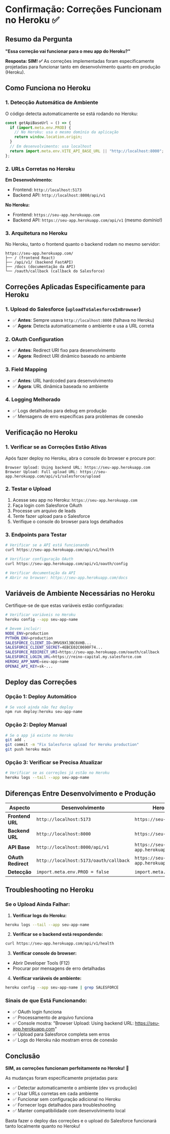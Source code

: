 # Confirmação: Correções Funcionam no Heroku ✅

## Resumo da Pergunta
**"Essa correção vai funcionar para o meu app do Heroku?"**

**Resposta: SIM! ✅** As correções implementadas foram especificamente projetadas para funcionar tanto em desenvolvimento quanto em produção (Heroku).

## Como Funciona no Heroku

### **1. Detecção Automática de Ambiente**

O código detecta automaticamente se está rodando no Heroku:

```javascript
const getApiBaseUrl = () => {
  if (import.meta.env.PROD) {
    // No Heroku: usa o mesmo domínio da aplicação
    return window.location.origin;
  }
  // Em desenvolvimento: usa localhost
  return import.meta.env.VITE_API_BASE_URL || "http://localhost:8000";
};
```

### **2. URLs Corretas no Heroku**

**Em Desenvolvimento:**
- Frontend: `http://localhost:5173`
- Backend API: `http://localhost:8000/api/v1`

**No Heroku:**
- Frontend: `https://seu-app.herokuapp.com`
- Backend API: `https://seu-app.herokuapp.com/api/v1` (mesmo domínio!)

### **3. Arquitetura no Heroku**

No Heroku, tanto o frontend quanto o backend rodam no mesmo servidor:

```
https://seu-app.herokuapp.com/
├── / (frontend React)
├── /api/v1/ (backend FastAPI)
├── /docs (documentação da API)
└── /oauth/callback (callback do Salesforce)
```

## Correções Aplicadas Especificamente para Heroku

### **1. Upload do Salesforce (`uploadToSalesforceInBrowser`)**
- ✅ **Antes**: Sempre usava `http://localhost:8000` (falhava no Heroku)
- ✅ **Agora**: Detecta automaticamente o ambiente e usa a URL correta

### **2. OAuth Configuration**
- ✅ **Antes**: Redirect URI fixo para desenvolvimento
- ✅ **Agora**: Redirect URI dinâmico baseado no ambiente

### **3. Field Mapping**
- ✅ **Antes**: URL hardcoded para desenvolvimento
- ✅ **Agora**: URL dinâmica baseada no ambiente

### **4. Logging Melhorado**
- ✅ Logs detalhados para debug em produção
- ✅ Mensagens de erro específicas para problemas de conexão

## Verificação no Heroku

### **1. Verificar se as Correções Estão Ativas**

Após fazer deploy no Heroku, abra o console do browser e procure por:

```text
Browser Upload: Using backend URL: https://seu-app.herokuapp.com
Browser Upload: Full upload URL: https://seu-app.herokuapp.com/api/v1/salesforce/upload
```

### **2. Testar o Upload**

1. Acesse seu app no Heroku: `https://seu-app.herokuapp.com`
2. Faça login com Salesforce OAuth
3. Processe um arquivo de leads
4. Tente fazer upload para o Salesforce
5. Verifique o console do browser para logs detalhados

### **3. Endpoints para Testar**

```bash
# Verificar se a API está funcionando
curl https://seu-app.herokuapp.com/api/v1/health

# Verificar configuração OAuth
curl https://seu-app.herokuapp.com/api/v1/oauth/config

# Verificar documentação da API
# Abrir no browser: https://seu-app.herokuapp.com/docs
```

## Variáveis de Ambiente Necessárias no Heroku

Certifique-se de que estas variáveis estão configuradas:

```bash
# Verificar variáveis no Heroku
heroku config --app seu-app-name

# Devem incluir:
NODE_ENV=production
PYTHON_ENV=production
SALESFORCE_CLIENT_ID=3MVG9Xl3BC6VHB...
SALESFORCE_CLIENT_SECRET=4EBCE02C0690F74...
SALESFORCE_REDIRECT_URI=https://seu-app.herokuapp.com/oauth/callback
SALESFORCE_LOGIN_URL=https://reino-capital.my.salesforce.com
HEROKU_APP_NAME=seu-app-name
OPENAI_API_KEY=sk-...
```

## Deploy das Correções

### **Opção 1: Deploy Automático**
```bash
# Se você ainda não fez deploy
npm run deploy:heroku seu-app-name
```

### **Opção 2: Deploy Manual**
```bash
# Se o app já existe no Heroku
git add .
git commit -m "Fix Salesforce upload for Heroku production"
git push heroku main
```

### **Opção 3: Verificar se Precisa Atualizar**
```bash
# Verificar se as correções já estão no Heroku
heroku logs --tail --app seu-app-name
```

## Diferenças Entre Desenvolvimento e Produção

| Aspecto | Desenvolvimento | Heroku (Produção) |
|---------|----------------|-------------------|
| **Frontend URL** | `http://localhost:5173` | `https://seu-app.herokuapp.com` |
| **Backend URL** | `http://localhost:8000` | `https://seu-app.herokuapp.com` |
| **API Base** | `http://localhost:8000/api/v1` | `https://seu-app.herokuapp.com/api/v1` |
| **OAuth Redirect** | `http://localhost:5173/oauth/callback` | `https://seu-app.herokuapp.com/oauth/callback` |
| **Detecção** | `import.meta.env.PROD = false` | `import.meta.env.PROD = true` |

## Troubleshooting no Heroku

### **Se o Upload Ainda Falhar:**

1. **Verificar logs do Heroku:**
```bash
heroku logs --tail --app seu-app-name
```

2. **Verificar se o backend está respondendo:**
```bash
curl https://seu-app.herokuapp.com/api/v1/health
```

3. **Verificar console do browser:**
- Abrir Developer Tools (F12)
- Procurar por mensagens de erro detalhadas

4. **Verificar variáveis de ambiente:**
```bash
heroku config --app seu-app-name | grep SALESFORCE
```

### **Sinais de que Está Funcionando:**

- ✅ OAuth login funciona
- ✅ Processamento de arquivo funciona
- ✅ Console mostra: "Browser Upload: Using backend URL: https://seu-app.herokuapp.com"
- ✅ Upload para Salesforce completa sem erros
- ✅ Logs do Heroku não mostram erros de conexão

## Conclusão

**SIM, as correções funcionam perfeitamente no Heroku!** 🎉

As mudanças foram especificamente projetadas para:
- ✅ Detectar automaticamente o ambiente (dev vs produção)
- ✅ Usar URLs corretas em cada ambiente
- ✅ Funcionar sem configuração adicional no Heroku
- ✅ Fornecer logs detalhados para troubleshooting
- ✅ Manter compatibilidade com desenvolvimento local

Basta fazer o deploy das correções e o upload do Salesforce funcionará tanto localmente quanto no Heroku!
